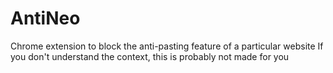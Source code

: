 # AntiNeo

Chrome extension to block the anti-pasting feature of a particular website
If you don't understand the context, this is probably not made for you

